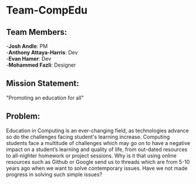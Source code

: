 # Team-CompEdu

## Team Members:  
-**Josh Andle**: PM  
-**Anthony Attaya-Harris**: Dev  
-**Evan Hamer**: Dev  
-**Mohammed Fazli**: Designer  

## Mission Statement:
"Promoting an education for all"

## Problem:
Education in Computing is an ever-changing field, as technologies advance so do the challenges facing student's learning increase. Computing students face a multitude of challenges which may go on to have a negative impact on a student’s learning and quality of life, from out-dated resources to all-nighter homework or project sessions. Why is it that using online resources such as Github or Google send us to threads which are from 5-10 years ago when we want to solve contemporary issues. Have we not made progress in solving such simple issues?
